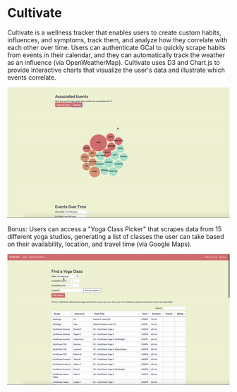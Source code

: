 # Cultivate
Cultivate is a wellness tracker that enables users to create custom habits, influences, and symptoms, track them, and analyze how they correlate with each other over time. Users can authenticate GCal to quickly scrape habits from events in their calendar, and they can automatically track the weather as an influence (via OpenWeatherMap). Cultivate uses D3 and Chart.js to provide interactive charts that visualize the user's data and illustrate which events correlate.

![](bubble-chart.gif)

Bonus: Users can access a "Yoga Class Picker" that scrapes data from 15 different yoga studios, generating a list of classes the user can take based on their availability, location, and travel time (via Google Maps).

![](class-picker.gif)

